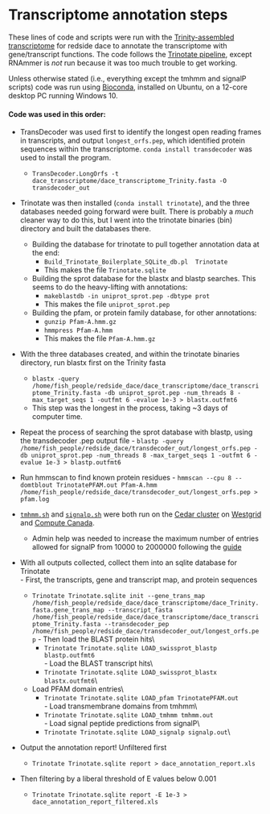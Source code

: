 # Transcriptome annotation steps

These lines of code and scripts were run with the [Trinity-assembled transcriptome](https://github.com/BioMatt/redside_dace_RNA/blob/master/shell_scripts/trinity_assembly_skylake.sh) for redside dace to annotate the transcriptome with gene/transcript functions. The code follows the [Trinotate pipeline](https://github.com/Trinotate/Trinotate.github.io/wiki/Software-installation-and-data-required), except RNAmmer is *not* run because it was too much trouble to get working. 

Unless otherwise stated (i.e., everything except the tmhmm and signalP scripts) code was run using [Bioconda](https://bioconda.github.io/user/install.html), installed on Ubuntu, on a 12-core desktop PC running Windows 10. 


#### Code was used in this order:
  - TransDecoder was used first to identify the longest open reading frames in transcripts, and output `longest_orfs.pep`, which identified protein sequences within the transcriptome. `conda install transdecoder` was used to install the program.
    - `TransDecoder.LongOrfs -t dace_transcriptome/dace_transcriptome_Trinity.fasta -O transdecoder_out`
  - Trinotate was then installed (`conda install trinotate`), and the three databases needed going forward were built. There is probably a *much* cleaner way to do this, but I went into the trinotate binaries (bin) directory and built the databases there. 
    - Building the database for trinotate to pull together annotation data at the end:
      - `Build_Trinotate_Boilerplate_SQLite_db.pl  Trinotate`
      - This makes the file `Trinotate.sqlite`
    - Building the sprot database for the blastx and blastp searches. This seems to do the heavy-lifting with annotations:
      - `makeblastdb -in uniprot_sprot.pep -dbtype prot`
      - This makes the file `uniprot_sprot.pep`
     - Building the pfam, or protein family database, for other annotations:
        - `gunzip Pfam-A.hmm.gz`
        - `hmmpress Pfam-A.hmm`
        - This makes the file `Pfam-A.hmm.gz`
        
  - With the three databases created, and within the trinotate binaries directory, run blastx first on the Trinity fasta
    - `blastx -query /home/fish_people/redside_dace/dace_transcriptome/dace_transcriptome_Trinity.fasta -db uniprot_sprot.pep -num_threads 8 -max_target_seqs 1 -outfmt 6 -evalue 1e-3 > blastx.outfmt6`
    - This step was the longest in the process, taking ~3 days of computer time.
   - Repeat the process of searching the sprot database with blastp, using the transdecoder .pep output file
    - `blastp -query /home/fish_people/redside_dace/transdecoder_out/longest_orfs.pep -db uniprot_sprot.pep -num_threads 8 -max_target_seqs 1 -outfmt 6 -evalue 1e-3 > blastp.outfmt6`
   - Run hmmscan to find known protein residues
    - `hmmscan --cpu 8 --domtblout TrinotatePFAM.out Pfam-A.hmm /home/fish_people/redside_dace/transdecoder_out/longest_orfs.pep > pfam.log`
   - [`tmhmm.sh`](https://github.com/BioMatt/redside_dace_RNA/blob/master/transcriptome_annotation/tmhmm.sh) and [`signalp.sh`](https://github.com/BioMatt/redside_dace_RNA/blob/master/transcriptome_annotation/signalp.sh) were both run on the [Cedar cluster](https://docs.computecanada.ca/wiki/Cedar) on [Westgrid](https://www.westgrid.ca/) and [Compute Canada](https://www.computecanada.ca/).
      - Admin help was needed to increase the maximum number of entries allowed for signalP from 10000 to 2000000 following the [guide](https://github.com/Trinotate/Trinotate.github.io/wiki/Software-installation-and-data-required#signalp-v4-free-academic-download)
      
   - With all outputs collected, collect them into an sqlite database for Trinotate   
    - First, the transcripts, gene and transcript map, and protein sequences
      - `Trinotate Trinotate.sqlite init --gene_trans_map /home/fish_people/redside_dace/dace_transcriptome/dace_Trinity.fasta.gene_trans_map --transcript_fasta /home/fish_people/redside_dace/dace_transcriptome/dace_transcriptome_Trinity.fasta --transdecoder_pep /home/fish_people/redside_dace/transdecoder_out/longest_orfs.pep`
    - Then load the BLAST protein hits\
         - `Trinotate Trinotate.sqlite LOAD_swissprot_blastp blastp.outfmt6`\
    - Load the BLAST transcript hits\
          - `Trinotate Trinotate.sqlite LOAD_swissprot_blastx blastx.outfmt6`\
     - Load PFAM domain entries\
          - `Trinotate Trinotate.sqlite LOAD_pfam TrinotatePFAM.out`\
    - Load transmembrane domains from tmhmm\
         - `Trinotate Trinotate.sqlite LOAD_tmhmm tmhmm.out`\
    - Load signal peptide predictions from signalP\
        - `Trinotate Trinotate.sqlite LOAD_signalp signalp.out`\
      
   - Output the annotation report! Unfiltered first
     - `Trinotate Trinotate.sqlite report > dace_annotation_report.xls`
   - Then filtering by a liberal threshold of E values below 0.001 
     -  `Trinotate Trinotate.sqlite report -E 1e-3 > dace_annotation_report_filtered.xls`
